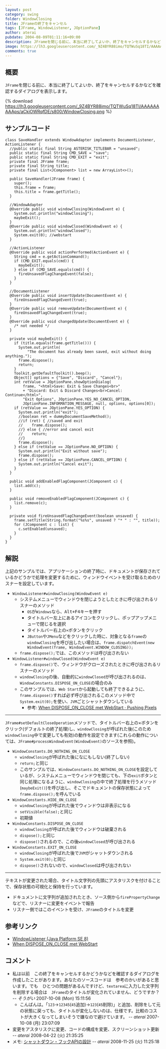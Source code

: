 ```yaml
---
layout: post
category: swing
folder: WindowClosing
title: JFrameの終了をキャンセル
tags: [JFrame, WindowListener, JOptionPane]
author: aterai
pubdate: 2004-08-09T01:11:16+09:00
description: JFrameを閉じる前に、本当に終了してよいか、終了をキャンセルするかなどを確認するダイアログを表示します。
image: https://lh3.googleusercontent.com/_9Z4BYR88imo/TQTWuSq18TI/AAAAAAAAAps/aCkiOWRqfDE/s800/WindowClosing.png
comments: true
---
```

## 概要
`JFrame`を閉じる前に、本当に終了してよいか、終了をキャンセルするかなどを確認するダイアログを表示します。

{% download https://lh3.googleusercontent.com/_9Z4BYR88imo/TQTWuSq18TI/AAAAAAAAAps/aCkiOWRqfDE/s800/WindowClosing.png %}

## サンプルコード
<pre class="prettyprint"><code>class SaveHandler extends WindowAdapter implements DocumentListener, ActionListener {
  //public static final String ASTERISK_TITLEBAR = "unsaved";
  public static final String CMD_SAVE = "save";
  public static final String CMD_EXIT = "exit";
  private final JFrame frame;
  private final String title;
  private final List&lt;JComponent&gt; list = new ArrayList&lt;&gt;();

  public SaveHandler(JFrame frame) {
    super();
    this.frame = frame;
    this.title = frame.getTitle();
  }

  //WindowAdapter
  @Override public void windowClosing(WindowEvent e) {
    System.out.println("windowClosing");
    maybeExit();
  }
  @Override public void windowClosed(WindowEvent e) {
    System.out.println("windowClosed");
    System.exit(0); //webstart
  }

  //ActionListener
  @Override public void actionPerformed(ActionEvent e) {
    String cmd = e.getActionCommand();
    if (CMD_EXIT.equals(cmd)) {
      maybeExit();
    } else if (CMD_SAVE.equals(cmd)) {
      fireUnsavedFlagChangeEvent(false);
    }
  }

  //DocumentListener
  @Override public void insertUpdate(DocumentEvent e) {
    fireUnsavedFlagChangeEvent(true);
  }
  @Override public void removeUpdate(DocumentEvent e) {
    fireUnsavedFlagChangeEvent(true);
  }
  @Override public void changedUpdate(DocumentEvent e) {
    /* not needed */
  }

  private void maybeExit() {
    if (title.equals(frame.getTitle())) {
      System.out.println(
          "The document has already been saved, exit without doing anything.");
      frame.dispose();
      return;
    }
    Toolkit.getDefaultToolkit().beep();
    Object[] options = {"Save", "Discard", "Cancel"};
    int retValue = JOptionPane.showOptionDialog(
        frame, "&lt;html&gt;Save: Exit &amp; Save Changes&lt;br&gt;"
        + "Discard: Exit &amp; Discard Changes&lt;br&gt;Cancel: Continue&lt;/html&gt;",
        "Exit Options", JOptionPane.YES_NO_CANCEL_OPTION,
        JOptionPane.INFORMATION_MESSAGE, null, options, options[0]);
    if (retValue == JOptionPane.YES_OPTION) {
      System.out.println("exit");
      //boolean ret = dummyDocumentSaveMethod();
      //if (ret) { //saved and exit
      //    frame.dispose();
      //} else { //error and cancel exit
      //    return;
      //}
      frame.dispose();
    } else if (retValue == JOptionPane.NO_OPTION) {
      System.out.println("Exit without save");
      frame.dispose();
    } else if (retValue == JOptionPane.CANCEL_OPTION) {
      System.out.println("Cancel exit");
    }
  }

  public void addEnabledFlagComponent(JComponent c) {
    list.add(c);
  }

  public void removeEnabledFlagComponent(JComponent c) {
    list.remove(c);
  }

  private void fireUnsavedFlagChangeEvent(boolean unsaved) {
    frame.setTitle(String.format("%s%s", unsaved ? "* " : "", title));
    for (JComponent c : list) {
      c.setEnabled(unsaved);
    }
  }
}
</code></pre>

## 解説
上記のサンプルでは、アプリケーションの終了時に、ドキュメントが保存されているかどうかで処理を変更するために、ウィンドウイベントを受け取るためのリスナーを設定しています。

- `WindowListener#windowClosing(WindowEvent e)`
    - システムメニューでウィンドウを閉じようとしたときに呼び出されるリスナーのメソッド
        - `OS`が`Windows`なら、<kbd>Alt+F4</kbd>キーを押す
        - タイトルバー左上にあるアイコンをクリックし、ポップアップメニューで閉じるを選択
        - タイトルバー右上の`×`ボタンをクリック
        - `JButton`や`JMenu`などをクリックした時に、対象となる`frame`の`windowClosing`を呼び出したい場合は、`frame.dispatchEvent(new WindowEvent(frame, WindowEvent.WINDOW_CLOSING));`
    - `frame.dispose();`では、このメソッドは呼び出されない
- `WindowListener#windowClosed(WindowEvent e)`
    - `frame.dispose()`で、ウィンドウがクローズされたときに呼び出されるリスナーのメソッド
    - `windowClosing`の後、自動的に`windowClosed`が呼び出されるのは、`WindowConstants.DISPOSE_ON_CLOSE`の場合のみ
    - このサンプルでは、`Web Start`から起動しても終了できるように、`frame.dispose()`すれば必ず呼び出されるこのメソッド中で`System.exit(0);`を使い、`JVM`ごとシャットダウンしている
        - 参考: [When DISPOSE_ON_CLOSE met WebStart · Pushing Pixels](https://www.pushing-pixels.org/2008/01/14/when-dispose_on_close-met-webstart.html)

<!-- dummy comment line for breaking list -->

- - - -
`JFrame#setDefaultCloseOperation`メソッドで、タイトルバー右上の×ボタンをクリック(デフォルトの終了処理)し、`windowClosing`が呼ばれた後(このため`windowClosing`中で変更しても有効)の動作を設定できます(これらの動作については、`JFrame#processWindowEvent(WindowEvent)`のソースを参照)。

- `WindowConstants.DO_NOTHING_ON_CLOSE`
    - `windowClosing`が呼ばれた後になにもしない(終了しない)
    - `return;`と同じ
    - このサンプルでは、`WindowConstants.DO_NOTHING_ON_CLOSE`を設定しているが、システムメニューでウィンドウを閉じても、下の`exit`ボタンと同じ処理になるように、`windowClosing`の中で終了処理を行うメソッド(`maybeExit()`)を呼び出し、そこでドキュメントの保存状態によって`frame.dispose();`を呼んでいる
- `WindowConstants.HIDE_ON_CLOSE`
    - `windowClosing`が呼ばれた後でウィンドウは非表示になる
    - `setVisible(false);`と同じ
    - 初期値
- `WindowConstants.DISPOSE_ON_CLOSE`
    - `windowClosing`が呼ばれた後でウィンドウは破棄される
    - `dispose();`と同じ
    - `dispose()`されるので、この後`windowClosed`が呼び出される
- `WindowConstants.EXIT_ON_CLOSE`
    - `windowClosing`が呼ばれた後で`JVM`がシャットダウンされる
    - `System.exit(0);`と同じ
    - `dispose()`されないので、`windowClosed`は呼び出されない

<!-- dummy comment line for breaking list -->

- - - -
テキストが変更された場合、タイトル文字列の先頭にアスタリスクを付けることで、保存状態の可視化と保持を行っています。

- ドキュメントに文字列が追加されたとき、ソース側から`firePropertyChange`などで、リスナーに変更をイベントで報告
- リスナー側ではこのイベントを受け、`JFrame`のタイトルを変更

<!-- dummy comment line for breaking list -->

## 参考リンク
- [WindowListener (Java Platform SE 8)](https://docs.oracle.com/javase/jp/8/docs/api/java/awt/event/WindowListener.html)
- [When DISPOSE_ON_CLOSE met WebStart](http://www.pushing-pixels.org/?p=232)

<!-- dummy comment line for breaking list -->

## コメント
- 私は以前　この終了をキャンセルするかどうかなどを確認するダイアログを作成したことがあります。あなたのソースコードは　参考のかいがあると思います。でも　ひとつの問題があるんですけど、`textarea`に入力した文字列を削除する場合は　`JFrame`のタイトルが変化されていません、どうですか？ -- *そうがい* 2007-10-08 (Mon) 15:11:56
    - こんばんは。「`123`→`12345`(`45`追加)→`123`(`45`削除)」と追加、削除をして元の状態に戻っても、タイトルが変化しないのは、仕様です。比較のコストが大きくなってしまいそうで嫌なので避けています。 -- *aterai* 2007-10-08 (月) 23:07:09
- 変更をアスタリスクに変更、コードの構成を変更、スクリーンショット更新 -- *aterai* 2008-04-22 (火) 21:35:25
- メモ: [シャットダウン・フックAPIの設計](https://docs.oracle.com/javase/jp/8/docs/technotes/guides/lang/hook-design.html) -- *aterai* 2008-11-25 (火) 11:25:18

<!-- dummy comment line for breaking list -->
